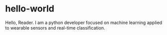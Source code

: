 # hello-world

Hello, Reader.  I am a python developer focused on machine learning applied to wearable sensors and real-time classification.
